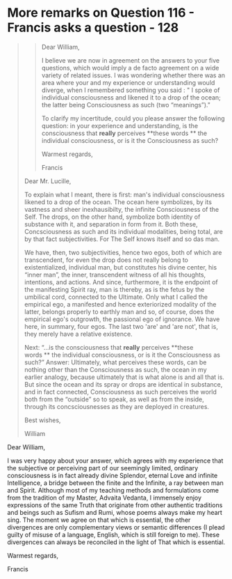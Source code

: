 # More remarks on Question 116 - Francis asks a question - 128

>>Dear William,
>>
>>I believe we are now in agreement on the answers to your five questions, which would imply a de facto agreement on a wide variety of related issues. I was wondering whether there was an area where your and my experience or understanding would diverge, when I remembered something you said : " I spoke of individual consciousness and likened it to a drop of the ocean; the latter being Consciousness as such (two “meanings”)."
>>
>>To clarify my incertitude, could you please answer the following question: in your experience and understanding, is the consciousness that **really** perceives **these words ** the individual consciousness, or is it the Consciousness as such?
>>
>>Warmest regards,
>>
>>Francis
>
>Dear Mr. Lucille,
>
>To explain what I meant, there is first: man's individual consciousness likened to a drop of the ocean. The ocean here symbolizes, by its vastness and sheer inexhausibilty, the infinite Consciousness of the Self. The drops, on the other hand, symbolize both identity of substance with it, and separation in form from it. Both these, Concsciousness as such and its individual modalities, being total, are by that fact subjectivities. For The Self knows itself and so das man.
>
>We have, then, two subjectivities, hence two egos, both of which are transcendent, for even the drop does not really belong to existentialized, individual man, but constitutes his divine center, his “inner man”, the inner, transcendent witness of all his thoughts, intentions, and actions. And since, furthermore, it is the endpoint of the manifesting Spirit ray, man is thereby, as is the fetus by the umbilical cord, connected to the Ultimate. Only what I called the empirical ego, a manifested and hence exteriorized modality of the latter, belongs properly to earthly man and so, of course, does the empirical ego's outgrowth, the passional ego of ignorance. We have here, in summary, four egos. The last two 'are' and 'are not', that is, they merely have a relative existence.
>
>Next: “...is the consciousness that **really** perceives **these words ** the individual consciousness, or is it the Consciousness as such?” Answer: Ultimately, what perceives these words, can be nothing other than the Consciousness as such, the ocean in my earlier analogy, because ultimately that is what alone is and all that is. But since the ocean and its spray or drops are identical in substance, and in fact connected, Consciousness as such perceives the world both from the “outside” so to speak, as well as from the inside, through its concsciousnesses as they are deployed in creatures.
>
>Best wishes,
>
>William

Dear William,

I was very happy about your answer, which agrees with my experience that the subjective or perceiving part of our seemingly limited, ordinary consciousness is in fact already divine Splendor, eternal Love and infinite Intelligence, a bridge between the finite and the Infinite, a ray between man and Spirit. Although most of my teaching methods and formulations come from the tradition of my Master, Advaita Vedanta, I immensely enjoy expressions of the same Truth that originate from other authentic traditions and beings such as Sufism and Rumi, whose poems always make my heart sing. The moment we agree on that which is essential, the other divergences are only complementary views or semantic differences (I plead guilty of misuse of a language, English, which is still foreign to me). These divergences can always be reconciled in the light of That which is essential.

Warmest regards,

Francis